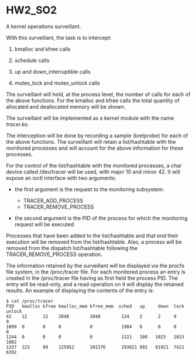 # HW2_SO2

A kernel operations surveillant.

With this surveillant, the task is to intercept:

  1. kmalloc and kfree calls

  2. schedule calls

  3. up and down_interruptible calls

  4. mutex_lock and mutex_unlock calls

The surveillant will hold, at the process level, the number of calls for each of the above functions. For the kmalloc and kfree calls the total quantity of allocated and deallocated memory will be shown.

The surveillant will be implemented as a kernel module with the name *tracer.ko*.

The interception will be done by recording a sample (kretprobe) for each of the above functions. The surveillant will retain a list/hashtable with the monitored processes and will account for the above information for these processes.

For the control of the list/hashtable with the monitored processes, a char device called /dev/tracer will be used, with major 10 and minor 42. It will expose an ioctl interface with two arguments:

  - the first argument is the request to the monitoring subsystem:

    - TRACER_ADD_PROCESS
    - TRACER_REMOVE_PROCESS

  - the second argument is the PID of the process for which the monitoring request will be executed

Processes that have been added to the list/hashtable and that end their execution will be removed from the list/hashtable. Also, a process will be removed from the dispatch list/hashtable following the TRACER_REMOVE_PROCESS operation.

The information retained by the surveillant will be displayed via the procfs file system, in the /proc/tracer file. For each monitored process an entry is created in the /proc/tracer file having as first field the process PID. The entry will be read-only, and a read operation on it will display the retained results. An example of displaying the contents of the entry is:

```
$ cat /proc/tracer
PID   kmalloc kfree kmalloc_mem kfree_mem  sched   up     down  lock   unlock
42    12      12    2048        2048        124    2      2     9      9
1099  0       0     0           0           1984   0      0     0      0
1244  0       0     0           0           1221   100   1023   1023   1002
1337  123     99    125952      101376      193821 992   81921  7421   6392
```
